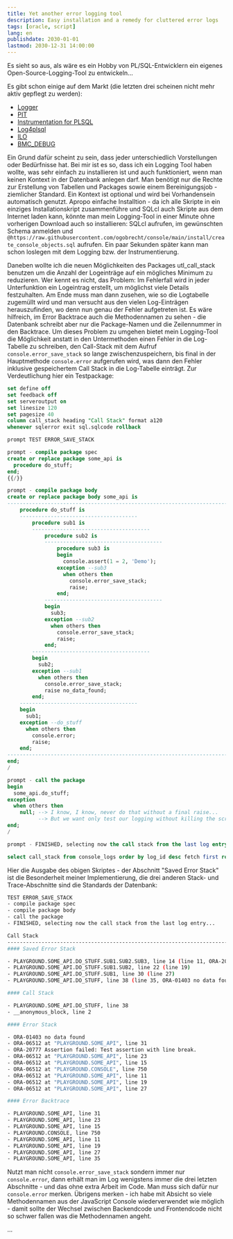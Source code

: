 ```yaml
---
title: Yet another error logging tool
description: Easy installation and a remedy for cluttered error logs
tags: [oracle, script]
lang: en
publishdate: 2030-01-01
lastmod: 2030-12-31 14:00:00
---
```


Es sieht so aus, als wäre es ein Hobby von PL/SQL-Entwicklern ein eigenes
Open-Source-Logging-Tool zu entwickeln...

Es gibt schon einige auf dem Markt (die letzten drei scheinen nicht mehr aktiv
gepflegt zu werden):

- [Logger](https://github.com/OraOpenSource/Logger)
- [PIT](https://github.com/j-sieben/PIT/)
- [Instrumentation for PLSQL](https://github.com/connormcd/instrumentation)
- [Log4plsql](https://github.com/alangibson/log4plsql)
- [ILO](https://sourceforge.net/projects/ilo/)
- [BMC_DEBUG](https://sites.google.com/site/oraplsqlinst/)

Ein Grund dafür scheint zu sein, dass jeder unterschiedlich Vorstellungen oder
Bedürfnisse hat. Bei mir ist es so, dass ich ein Logging Tool haben wollte, was
sehr einfach zu installieren ist und auch funktioniert, wenn man keinen Kontext
in der Datenbank anlegen darf. Man benötigt nur die Rechte zur Erstellung von
Tabellen und Packages sowie einem Bereinigungsjob - ziemlicher Standard. Ein
Kontext ist optional und wird bei Vorhandensein automatisch genutzt. Apropo
einfache Installtion - da ich alle Skripte in ein einziges Installationskript
zusammenführe und SQLcl auch Skripte aus dem Internet laden kann, könnte man
mein Logging-Tool in einer Minute ohne vorherigen Download auch so installieren:
SQLcl aufrufen, im gewünschten Schema anmelden und
`@https://raw.githubusercontent.com/ogobrecht/console/main/install/create_console_objects.sql`
aufrufen. Ein paar Sekunden später kann man schon loslegen mit dem Logging bzw.
der Instrumentierung.

Daneben wollte ich die neuen Möglichkeiten des Packages utl_call_stack benutzen
um die Anzahl der Logeinträge auf ein mögliches Minimum zu reduzieren. Wer kennt
es nicht, das Problem: Im Fehlerfall wird in jeder Unterfunktion ein Logeintrag
erstellt, um möglichst viele Details festzuhalten. Am Ende muss man dann
zusehen, wie so die Logtabelle zugemüllt wird und man versucht aus den vielen
Log-Einträgen herauszufinden, wo denn nun genau der Fehler aufgetreten ist. Es
wäre hilfreich, im Error Backtrace auch die Methodennamen zu sehen - die
Datenbank schreibt aber nur die Package-Namen und die Zeilennummer in den
Backtrace. Um dieses Problem zu umgehen bietet mein Logging-Tool die Möglichkeit
anstatt in den Untermethoden einen Fehler in die Log-Tabelle zu schreiben, den
Call-Stack mit dem Aufruf `console.error_save_stack` so lange
zwischenzuspeichern, bis final in der Hauptmethode `console.error` aufgerufen
wird, was dann den Fehler inklusive gespeichertem Call Stack in die Log-Tabelle
einträgt. Zur Verdeutlichung hier ein Testpackage:

```sql
set define off
set feedback off
set serveroutput on
set linesize 120
set pagesize 40
column call_stack heading "Call Stack" format a120
whenever sqlerror exit sql.sqlcode rollback

prompt TEST ERROR_SAVE_STACK

prompt - compile package spec
create or replace package some_api is
  procedure do_stuff;
end;
{{/}}

prompt - compile package body
create or replace package body some_api is
------------------------------------------------------------------------------
    procedure do_stuff is
    --------------------------------------
        procedure sub1 is
        --------------------------------------
            procedure sub2 is
            --------------------------------------
                procedure sub3 is
                begin
                  console.assert(1 = 2, 'Demo');
                exception --sub3
                  when others then
                    console.error_save_stack;
                    raise;
                end;
            --------------------------------------
            begin
              sub3;
            exception --sub2
              when others then
                console.error_save_stack;
                raise;
            end;
        --------------------------------------
        begin
          sub2;
        exception --sub1
          when others then
            console.error_save_stack;
            raise no_data_found;
        end;
    --------------------------------------
    begin
      sub1;
    exception --do_stuff
      when others then
        console.error;
        raise;
    end;
------------------------------------------------------------------------------
end;
/

prompt - call the package
begin
  some_api.do_stuff;
exception
  when others then
    null; --> I know, I know, never do that without a final raise...
          --> But we want only test our logging without killing the script run...
end;
/

prompt - FINISHED, selecting now the call stack from the last log entry...

select call_stack from console_logs order by log_id desc fetch first row only;
```

Hier die Ausgabe des obigen Skriptes - der Abschnitt "Saved Error Stack" ist die
Besonderheit meiner Implementierung, die drei anderen Stack- und
Trace-Abschnitte sind die Standards der Datenbank:

```bash
TEST ERROR_SAVE_STACK
- compile package spec
- compile package body
- call the package
- FINISHED, selecting now the call stack from the last log entry...

Call Stack
------------------------------------------------------------------------------------------------------------------------
#### Saved Error Stack

- PLAYGROUND.SOME_API.DO_STUFF.SUB1.SUB2.SUB3, line 14 (line 11, ORA-20777 Assertion failed: Demo)
- PLAYGROUND.SOME_API.DO_STUFF.SUB1.SUB2, line 22 (line 19)
- PLAYGROUND.SOME_API.DO_STUFF.SUB1, line 30 (line 27)
- PLAYGROUND.SOME_API.DO_STUFF, line 38 (line 35, ORA-01403 no data found)

#### Call Stack

- PLAYGROUND.SOME_API.DO_STUFF, line 38
- __anonymous_block, line 2

#### Error Stack

- ORA-01403 no data found
- ORA-06512 at "PLAYGROUND.SOME_API", line 31
- ORA-20777 Assertion failed: Test assertion with line break.
- ORA-06512 at "PLAYGROUND.SOME_API", line 23
- ORA-06512 at "PLAYGROUND.SOME_API", line 15
- ORA-06512 at "PLAYGROUND.CONSOLE", line 750
- ORA-06512 at "PLAYGROUND.SOME_API", line 11
- ORA-06512 at "PLAYGROUND.SOME_API", line 19
- ORA-06512 at "PLAYGROUND.SOME_API", line 27

#### Error Backtrace

- PLAYGROUND.SOME_API, line 31
- PLAYGROUND.SOME_API, line 23
- PLAYGROUND.SOME_API, line 15
- PLAYGROUND.CONSOLE, line 750
- PLAYGROUND.SOME_API, line 11
- PLAYGROUND.SOME_API, line 19
- PLAYGROUND.SOME_API, line 27
- PLAYGROUND.SOME_API, line 35
```

Nutzt man nicht `console.error_save_stack` sondern immer nur `console.error`,
dann erhält man im Log wenigstens immer die drei letzten Abschnitte - und das
ohne extra Arbeit im Code. Man muss sich dafür nur `console.error` merken.
Übrigens merken - ich habe mit Absicht so viele Methodennamen aus der JavaScript
Console wiederverwendet wie möglich - damit sollte der Wechsel zwischen
Backendcode und Frontendcode nicht so schwer fallen was die Methodennamen
angeht.

...
